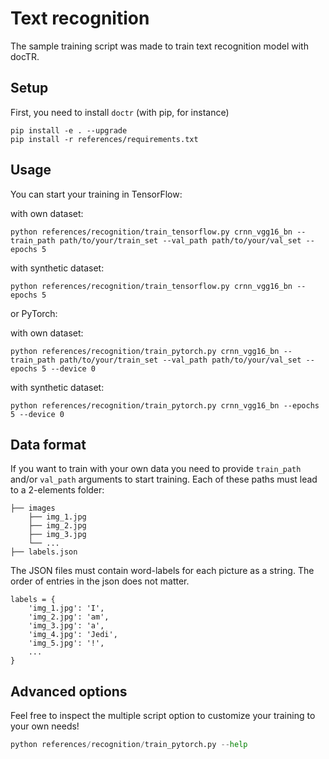 # Text recognition

The sample training script was made to train text recognition model with docTR.

## Setup

First, you need to install `doctr` (with pip, for instance)

```shell
pip install -e . --upgrade
pip install -r references/requirements.txt
```

## Usage

You can start your training in TensorFlow:

with own dataset:

```shell
python references/recognition/train_tensorflow.py crnn_vgg16_bn --train_path path/to/your/train_set --val_path path/to/your/val_set --epochs 5
```

with synthetic dataset:

```shell
python references/recognition/train_tensorflow.py crnn_vgg16_bn --epochs 5
```

or PyTorch:

with own dataset:

```shell
python references/recognition/train_pytorch.py crnn_vgg16_bn --train_path path/to/your/train_set --val_path path/to/your/val_set --epochs 5 --device 0
```

with synthetic dataset:

```shell
python references/recognition/train_pytorch.py crnn_vgg16_bn --epochs 5 --device 0
```

## Data format

If you want to train with your own data you need to provide `train_path` and/or `val_path` arguments to start training.
Each of these paths must lead to a 2-elements folder:

```shell
├── images
    ├── img_1.jpg
    ├── img_2.jpg
    ├── img_3.jpg
    └── ...
├── labels.json
```

The JSON files must contain word-labels for each picture as a string.
The order of entries in the json does not matter.

```shell
labels = {
    'img_1.jpg': 'I',
    'img_2.jpg': 'am',
    'img_3.jpg': 'a',
    'img_4.jpg': 'Jedi',
    'img_5.jpg': '!',
    ...
}
```

## Advanced options

Feel free to inspect the multiple script option to customize your training to your own needs!

```python
python references/recognition/train_pytorch.py --help
```
